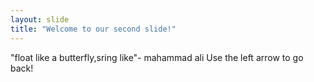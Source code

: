 ```yaml
---
layout: slide
title: "Welcome to our second slide!"
---
```

"float like a butterfly,sring like"- mahammad ali
Use the left arrow to go back!
